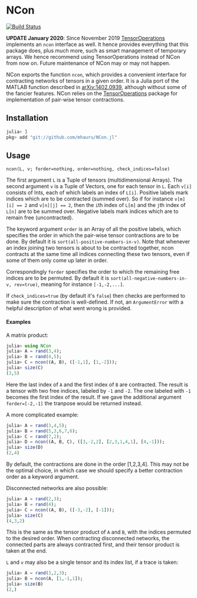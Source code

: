 # NCon

[![Build Status](https://travis-ci.org/mhauru/NCon.jl.svg?branch=master)](https://travis-ci.org/mhauru/NCon.jl)

**UPDATE January 2020**: Since November 2019 [TensorOperations](https://github.com/Jutho/TensorOperations.jl) implements an `ncon` interface as well. It hence provides everything that this package does, plus much more, such as smart management of temporary arrays. We hence recommend using TensorOperations instead of NCon from now on. Future maintenance of NCon may or may not happen.

NCon exports the function `ncon`, which provides a convenient interface for
contracting networks of tensors in a given order.  It is a Julia port of the
MATLAB function described in
[arXiv:1402.0939](https://arxiv.org/abs/1402.0939), although without some of
the fancier features. NCon relies on the
[TensorOperations](https://github.com/Jutho/TensorOperations.jl) package for
implementation of pair-wise tensor contractions.

## Installation
```julia
julia> ]
pkg> add "git://github.com/mhauru/NCon.jl"
```

## Usage
```
ncon(L, v; forder=nothing, order=nothing, check_indices=false)
```
The first argument `L` is a Tuple of tensors (multidimensional Arrays).
The second argument `v` is a Tuple of Vectors, one for each tensor in
`L`.
Each `v[i]` consists of Ints, each of which labels an index of `L[i]`.
Positive labels mark indices which are to be contracted (summed over).
So if for instance `v[m][i] == 2` and `v[n][j] == 2`, then the `i`th index of
`L[m]` and the `j`th index of `L[n]` are to be summed over.
Negative labels mark indices which are to remain free (uncontracted).

The keyword argument `order` is an Array of all the positive labels, which
specifies the order in which the pair-wise tensor contractions are to be done.
By default it is `sort(all-positive-numbers-in-v)`. Note that whenever an index
joining two tensors is about to be contracted together, ncon contracts at the
same time all indices connecting these two tensors, even if some of them only
come up later in order.

Correspondingly `forder` specifies the order to which the remaining free
indices are to be permuted.  By default it is `sort(all-negative-numbers-in-v,
rev=true)`, meaning for instance `[-1,-2,...]`.

If `check_indices=true` (by default it's `false`) then checks are performed to
make sure the contraction is well-defined. If not, an `ArgumentError` with a
helpful description of what went wrong is provided.

#### Examples

A matrix product:
```julia
julia> using NCon
julia> A = rand(3,4);
julia> B = rand(4,5);
julia> C = ncon((A, B), ([-1,1], [1,-2]));
julia> size(C)
(3,5)
```
Here the last index of `A` and the first index of `B` are contracted.
The result is a tensor with two free indices, labeled by `-1` and `-2`.
The one labeled with `-1` becomes the first index of the result. If we gave the
additional argument `forder=[-2,-1]` the tranpose would be returned instead.

A more complicated example:
```julia
julia> A = rand(3,4,5);
julia> B = rand(5,3,6,7,6);
julia> C = rand(7,2);
julia> D = ncon((A, B, C), ([3,-2,2], [2,3,1,4,1], [4,-1]));
julia> size(D)
(2,4)
```
By default, the contractions are done in the order [1,2,3,4]. This may not be
the optimal choice, in which case we should specify a better contraction order
as a keyword argument.

Disconnected networks are also possible:
```julia
julia> A = rand(2,3);
julia> B = rand(4);
julia> C = ncon((A, B), ([-3,-2], [-1]));
julia> size(C)
(4,3,2)
```
This is the same as the tensor product of `A` and `B`, with the indices
permuted to the desired order. When contracting disconnected networks, the
connected parts are always contracted first, and their tensor product is taken
at the end.

`L` and `v` may also be a single tensor and its index list, if a trace is taken:
```julia
julia> A = rand(3,2,3);
julia> B = ncon(A, [1,-1,1]);
julia> size(B)
(2,)
```

